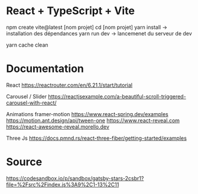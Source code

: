 # React + TypeScript + Vite

npm create vite@latest [nom projet]
cd [nom projet]
yarn install -> installation des dépendances
yarn run dev -> lancemenet du serveur de dev


yarn cache clean

# Documentation 

React
https://reactrouter.com/en/6.21.1/start/tutorial


Carousel / Slider
https://reactjsexample.com/a-beautiful-scroll-triggered-carousel-with-react/


Animations 
framer-motion
https://www.react-spring.dev/examples
https://motion.ant.design/api/tween-one
https://www.react-reveal.com
https://react-awesome-reveal.morello.dev

Three Js
https://docs.pmnd.rs/react-three-fiber/getting-started/examples


# Source

https://codesandbox.io/p/sandbox/gatsby-stars-2csbr1?file=%2Fsrc%2Findex.js%3A9%2C1-13%2C11
